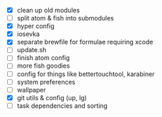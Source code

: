 - [x] clean up old modules
- [ ] split atom & fish into submodules
- [x] hyper config
- [x] iosevka
- [x] separate brewfile for formulae requiring xcode
- [ ] update.sh
- [ ] finish atom config
- [ ] more fish goodies
- [ ] config for things like bettertouchtool, karabiner
- [ ] system preferences
- [ ] wallpaper
- [x] git utils & config (up, lg)
- [ ] task dependencies and sorting
